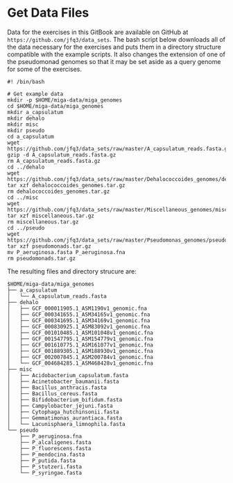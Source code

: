 # Get Data Files

Data for the exercises in this GitBook are available on GitHub at `https://github.com/jfq3/data_sets`. The bash script below downloads all of the data necessary for the exercises and puts them in a directory structure compatible with the example scripts. It also changes the extension of one of the pseudomonad genomes so that it may be set aside as a query genome for some of the exercises.

```
#! /bin/bash

# Get example data
mkdir -p $HOME/miga-data/miga_genomes
cd $HOME/miga-data/miga_genomes
mkdir a_capsulatum
mkdir dehalo
mkdir misc
mkdir pseudo
cd a_capsulatum
wget https://github.com/jfq3/data_sets/raw/master/A_capsulatum_reads.fasta.gz
gzip -d A_capsulatum_reads.fasta.gz
rm A_capsulatum_reads.fasta.gz
cd ../dehalo
wget https://github.com/jfq3/data_sets/raw/master/Dehalococcoides_genomes/dehalococcoides_genomes.tar.gz
tar xzf dehalococcoides_genomes.tar.gz
rm dehalococcoides_genomes.tar.gz
cd ../misc
wget https://github.com/jfq3/data_sets/raw/master/Miscellaneous_genomes/miscellaneous.tar.gz
tar xzf miscellaneous.tar.gz
rm miscellaneous.tar.gz
cd ../pseudo
wget https://github.com/jfq3/data_sets/raw/master/Pseudomonas_genomes/pseudomonads.tar.gz
tar xzf pseudomonads.tar.gz
mv P_aeruginosa.fasta P_aeruginosa.fna
rm pseudomonads.tar.gz
```

The resulting files and directory strucure are:

```
$HOME/miga-data/miga_genomes
├── a_capsulatum
│   └── A_capsulatum_reads.fasta
├── dehalo
│   ├── GCF_000011905.1_ASM1190v1_genomic.fna
│   ├── GCF_000341655.1_ASM34165v1_genomic.fna
│   ├── GCF_000341695.1_ASM34169v1_genomic.fna
│   ├── GCF_000830925.1_ASM83092v1_genomic.fna
│   ├── GCF_001010485.1_ASM101048v1_genomic.fna
│   ├── GCF_001547795.1_ASM154779v1_genomic.fna
│   ├── GCF_001610775.1_ASM161077v1_genomic.fna
│   ├── GCF_001889305.1_ASM188930v1_genomic.fna
│   ├── GCF_002007845.1_ASM200784v1_genomic.fna
│   └── GCF_004684285.1_ASM468428v1_genomic.fna
├── misc
│   ├── Acidobacterium_capsulatum.fasta
│   ├── Acinetobacter_baumanii.fasta
│   ├── Bacillus_anthracis.fasta
│   ├── Bacillus_cereus.fasta
│   ├── Bifidobacterium_bifidum.fasta
│   ├── Campylobacter_jejuni.fasta
│   ├── Cytophaga_hutchinsonii.fasta
│   ├── Gemmatimonas_aurantiaca.fasta
│   └── Lacunisphaera_limnophila.fasta
└── pseudo
    ├── P_aeruginosa.fna
    ├── P_alcaligenes.fasta
    ├── P_fluorescens.fasta
    ├── P_mendocina.fasta
    ├── P_putida.fasta
    ├── P_stutzeri.fasta
    └── P_syringae.fasta
```
